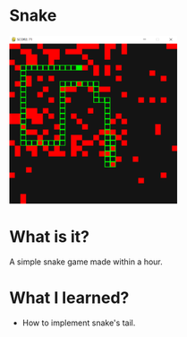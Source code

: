 # Snake

<img src="https://github.com/jadenhensley/snake/blob/main/screenshot.png" width=300 height=300>


# What is it?
A simple snake game made within a hour.


# What I learned?

- How to implement snake's tail.
